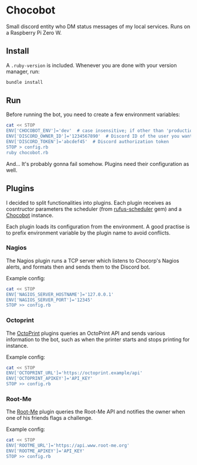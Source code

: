 # Chocobot

Small discord entity who DM status messages of my local services.
Runs on a Raspberry Pi Zero W.

## Install

A `.ruby-version` is included. Whenever you are done with your version manager, run:

```bash
bundle install
```

## Run

Before running the bot, you need to create a few environment variables:

```bash
cat << STOP
ENV['CHOCOBOT_ENV']='dev'  # case insensitive; if other than 'production', considered as development
ENV['DISCORD_OWNER_ID']='1234567890'  # Discord ID of the user you want to receive the DMs
ENV['DISCORD_TOKEN']='abcdef45'  # Discord authorization token
STOP > config.rb
ruby chocobot.rb
```

And... It's probably gonna fail somehow. Plugins need their configuration as well.

## Plugins

I decided to split functionalities into plugins. Each plugin receives as cosntructor parameters the scheduler (from [rufus-scheduler](https://github.com/jmettraux/rufus-scheduler) gem) and a [Chocobot](lib/chocobot.rb#L8) instance.

Each plugin loads its configuration from the environment. A good practise is to prefix environment variable by the plugin name to avoid conflicts.

### Nagios

The Nagios plugin runs a TCP server which listens to Chocorp's Nagios alerts, and formats then and sends them to the Discord bot.

Example config:

```bash
cat << STOP
ENV['NAGIOS_SERVER_HOSTNAME']='127.0.0.1'
ENV['NAGIOS_SERVER_PORT']='12345'
STOP >> config.rb
```

### Octoprint

The [OctoPrint](https://github.com/OctoPrint/OctoPrint) plugins queries an OctoPrint API and sends various information to the bot, such as when the printer starts and stops printing for instance.

Example config:

```bash
cat << STOP
ENV['OCTOPRINT_URL']='https://octoprint.example/api'
ENV['OCTOPRINT_APIKEY']='API_KEY'
STOP >> config.rb
```

### Root-Me

The [Root-Me](https://www.root-me.org) plugin queries the Root-Me API and notifies the owner when one of his friends flags a challenge.

Example config:

```bash
cat << STOP
ENV['ROOTME_URL']='https://api.www.root-me.org'
ENV['ROOTME_APIKEY']='API_KEY'
STOP >> config.rb
```

